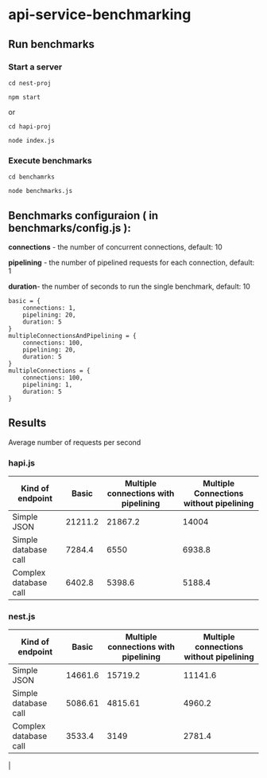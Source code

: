 # api-service-benchmarking


## Run benchmarks
 ### Start a server
 `cd nest-proj`

 `npm start`

 or

 `cd hapi-proj`

 `node index.js`

 ### Execute benchmarks
 `cd benchamrks`

 `node benchmarks.js`


 ## Benchmarks configuraion ( in benchmarks/config.js ):

 **connections** - the number of concurrent connections, default: 10

 **pipelining** - the number of pipelined requests for each connection, default: 1

 **duration**- the number of seconds to run the single benchmark, default: 10

 ```
 basic = {
     connections: 1,
     pipelining: 20,
     duration: 5
 }
 multipleConnectionsAndPipelining = {
     connections: 100,
     pipelining: 20,
     duration: 5
 }
 multipleConnections = {
     connections: 100,
     pipelining: 1,
     duration: 5
 }
 ```

 ## Results

Average number of requests per second

### hapi.js

| Kind of endpoint | Basic | Multiple connections with pipelining|Multiple Connections without pipelining |
| --- | --- | --- | --- |
| Simple JSON |21211.2 | 21867.2 |14004|
| Simple database call | 7284.4 | 6550 |6938.8|
| Complex database call | 6402.8 | 5398.6 |5188.4|

### nest.js

| Kind of endpoint | Basic | Multiple connections with pipelining|Multiple connections without pipelining|
| --- | --- | --- | --- |
| Simple JSON | 14661.6 | 15719.2 |11141.6|
| Simple database call | 5086.61 | 4815.61 |4960.2|
| Complex database call | 3533.4 | 3149 |2781.4
|


